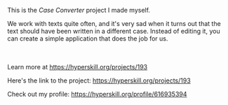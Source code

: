 This is the *Case Converter* project I made myself.


<p>We work with texts quite often, and it's very sad when it turns out that the text should have been written in a different case. Instead of editing it, you can create a simple application that does the job for us.</p><br/><br/>Learn more at <a href="https://hyperskill.org/projects/193?utm_source=ide&utm_medium=ide&utm_campaign=ide&utm_content=project-card">https://hyperskill.org/projects/193</a>

Here's the link to the project: https://hyperskill.org/projects/193

Check out my profile: https://hyperskill.org/profile/616935394
